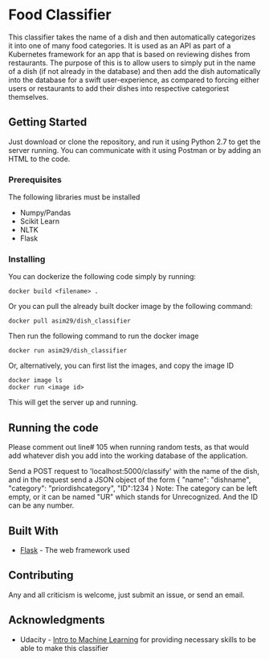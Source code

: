 # Food Classifier

This classifier takes the name of a dish and then automatically categorizes it into one of many food categories. It is used as an API as part of a Kubernetes framework for an app that is based on reviewing dishes from restaurants. The purpose of this is to allow users to simply put in the name of a dish (if not already in the database) and then add the dish automatically into the database for a swift user-experience, as compared to forcing either users or restaurants to add their dishes into respective categoriest themselves.

## Getting Started

Just download or clone the repository, and run it using Python 2.7 to get the server running. You can communicate with it using Postman or by adding an HTML to the code.

### Prerequisites

The following libraries must be installed
* Numpy/Pandas
* Scikit Learn
* NLTK 
* Flask


### Installing

You can dockerize the following code simply by running:

```
docker build <filename> .
```
Or you can pull the already built docker image by the following command:
```
docker pull asim29/dish_classifier
```
Then run the following command to run the docker image

```
docker run asim29/dish_classifier
```

Or, alternatively, you can first list the images, and copy the image ID 
```
docker image ls
docker run <image id>
```
This will get the server up and running. 

## Running the code

Please comment out line# 105 when running random tests, as that would add whatever dish you add into the working database of the application.

Send a POST request to 'localhost:5000/classify' with the name of the dish, and in the request send a JSON object of the form
{
	"name": "dishname", 
	"category": "priordishcategory", 
	"ID":1234
}
Note: The category can be left empty, or it can be named "UR" which stands for Unrecognized. And the ID can be any number.

## Built With

* [Flask](http://flask.pocoo.org/) - The web framework used

## Contributing

Any and all criticism is welcome, just submit an issue, or send an email.

## Acknowledgments

* Udacity - [Intro to Machine Learning](https://www.udacity.com/course/intro-to-machine-learning--ud120) for providing necessary skills to be able to make this classifier
